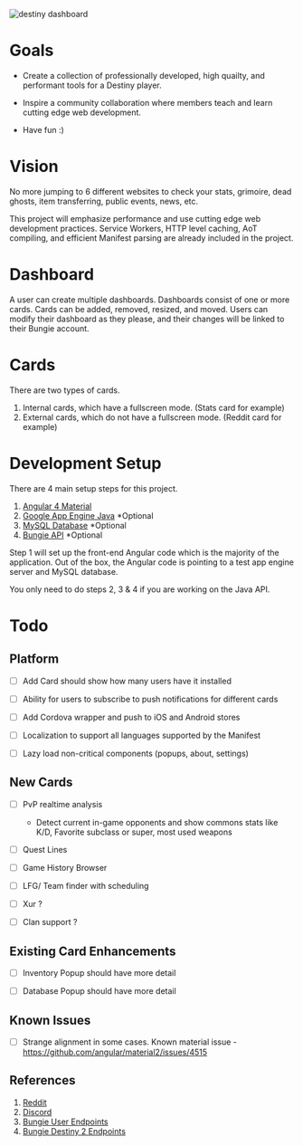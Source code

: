 ![destiny dashboard](https://www.destinydashboard.net/favicon.ico "Destiny Dashboard")

# Goals
- Create a collection of professionally developed, high quailty, and performant tools for a Destiny player.

- Inspire a community collaboration where members teach and learn cutting edge web development.

- Have fun :)

# Vision

No more jumping to 6 different websites to check your stats, grimoire, dead ghosts, item transferring, public events, news, etc.

This project will emphasize performance and use cutting edge web development practices. Service Workers, HTTP level caching, AoT compiling, and efficient Manifest parsing are already included in the project.

# Dashboard
A user can create multiple dashboards. Dashboards consist of one or more cards. Cards can be added, removed, resized, and moved. Users can modify their dashboard as they please, and their changes will be linked to their Bungie account.

# Cards
There are two types of cards.
1. Internal cards, which have a fullscreen mode. (Stats card for example)
2. External cards, which do not have a fullscreen mode. (Reddit card for example)


# Development Setup
There are 4 main setup steps for this project.

1. [Angular 4 Material](https://github.com/lax20attack/destiny-dashboard/wiki/Angular-4-Setup)
2. [Google App Engine Java](https://github.com/lax20attack/destiny-dashboard/wiki/Google-App-Engine-Java-Setup) *Optional
3. [MySQL Database](https://github.com/lax20attack/destiny-dashboard/wiki/MySQL-Database-Setup) *Optional
4. [Bungie API](https://github.com/lax20attack/destiny-dashboard/wiki/Bungie-API-Setup) *Optional

Step 1 will set up the front-end Angular code which is the majority of the application. Out of the box, the Angular code is pointing to a test app engine server and MySQL database. 

You only need to do steps 2, 3 & 4 if you are working on the Java API.


# Todo
## Platform
- [ ] Add Card should show how many users have it installed
- [ ] Ability for users to subscribe to push notifications for different cards
- [ ] Add Cordova wrapper and push to iOS and Android stores
- [ ] Localization to support all languages supported by the Manifest
- [ ] Lazy load non-critical components (popups, about, settings)


## New Cards
- [ ] PvP realtime analysis
    - Detect current in-game opponents and show commons stats like K/D, Favorite subclass or super, most used weapons
- [ ] Quest Lines 
- [ ] Game History Browser
- [ ] LFG/ Team finder with scheduling
- [ ] Xur ?
- [ ] Clan support ?


## Existing Card Enhancements
- [ ] Inventory Popup should have more detail
- [ ] Database Popup should have more detail


## Known Issues
- [ ] Strange alignment in some cases. Known material issue - https://github.com/angular/material2/issues/4515


## References
1. [Reddit](https://www.reddit.com/r/DestinyDashboard/)
2. [Discord](https://discord.gg/A5fPSTa)
3. [Bungie User Endpoints](https://www.bungie.net/platform/User/help/)
4. [Bungie Destiny 2 Endpoints](https://www.bungie.net/platform/Destiny2/help/)